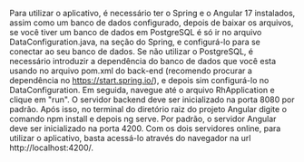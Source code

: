 Para utilizar o aplicativo, é necessário ter o Spring e o Angular 17 instalados, assim como um banco de dados configurado, depois de baixar os arquivos, se você tiver um banco de dados em PostgreSQL é só ir no arquivo DataConfiguration.java, na seção do Spring, e configurá-lo para se conectar ao seu banco de dados. Se não utilizar o PostgreSQL, é necessário introduzir a dependência do banco de dados que você esta usando no arquivo pom.xml do back-end (recomendo procurar a dependência no https://start.spring.io/), e depois sim configurá-lo no DataConfiguration. Em seguida, navegue até o arquivo RhApplication e clique em "run". O servidor backend deve ser inicializado na porta 8080 por padrão. Após isso, no terminal do diretório raiz do projeto Angular digite o comando npm install e depois ng serve. Por padrão, o servidor Angular deve ser inicializado na porta 4200. Com os dois servidores online, para utilizar o aplicativo, basta acessá-lo através do navegador na url http://localhost:4200/.
